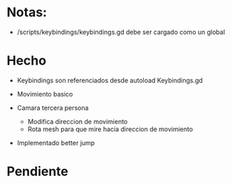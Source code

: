 # Notas:
- /scripts/keybindings/keybindings.gd debe ser cargado como un global

# Hecho
- Keybindings son referenciados desde autoload Keybindings.gd

- Movimiento basico

- Camara tercera persona
    - Modifica direccion de movimiento
    - Rota mesh para que mire hacia direccion de movimiento

- Implementado better jump

# Pendiente
